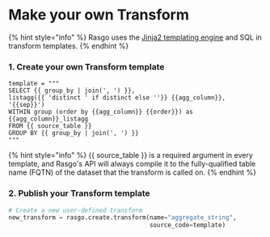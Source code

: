 # Make your own Transform



{% hint style="info" %}
Rasgo uses the [Jinja2 templating engine](https://jinja.palletsprojects.com/en/3.0.x/templates/) and SQL in transform templates.
{% endhint %}

### 1. Create your own Transform template

```django
template = """
SELECT {{ group_by | join(', ') }},
listagg({{ 'distinct ' if distinct else ''}} {{agg_column}}, '{{sep}}')
WITHIN group (order by {{agg_column}} {{order}}) as {{agg_column}}_listagg
FROM {{ source_table }}
GROUP BY {{ group_by | join(', ') }}
"""
```

{% hint style="info" %}
{{ source\_table }} is a required argument in every template, and Rasgo's API will always compile it to the fully-qualified table name (FQTN) of the dataset that the transform is called on.
{% endhint %}

### 2. Publish your Transform template

```python
# Create a new user-defined transform
new_transform = rasgo.create.transform(name="aggregate_string",
                                       source_code=template)
```

